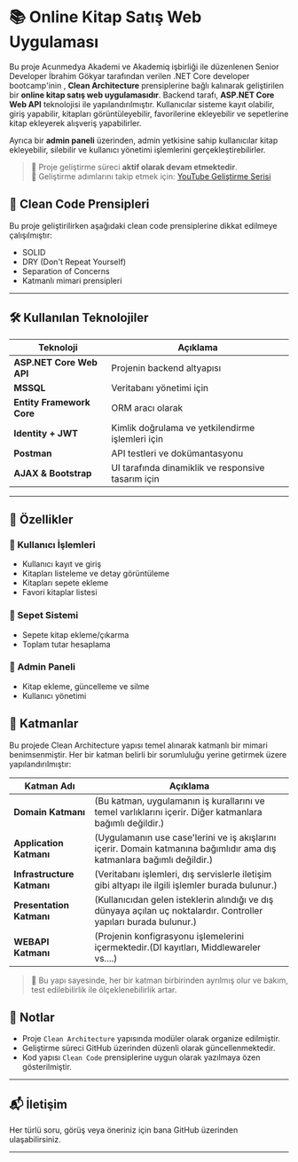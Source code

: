 # 📚 Online Kitap Satış Web Uygulaması

Bu proje Acunmedya Akademi ve Akademiq işbirliği ile düzenlenen Senior Developer İbrahim Gökyar tarafından verilen .NET Core developer bootcamp'inin , **Clean Architecture** prensiplerine bağlı kalınarak geliştirilen bir **online kitap satış web uygulamasıdır**. Backend tarafı, **ASP.NET Core Web API** teknolojisi ile yapılandırılmıştır. Kullanıcılar sisteme kayıt olabilir, giriş yapabilir, kitapları görüntüleyebilir, favorilerine ekleyebilir ve sepetlerine kitap ekleyerek alışveriş yapabilirler.

Ayrıca bir **admin paneli** üzerinden, admin yetkisine sahip kullanıcılar kitap ekleyebilir, silebilir ve kullanıcı yönetimi işlemlerini gerçekleştirebilirler.

> 🔧 Proje geliştirme süreci **aktif olarak devam etmektedir**.  
> 🎥 Geliştirme adımlarını takip etmek için: [YouTube Geliştirme Serisi](https://www.youtube.com/watch?v=HA8SWMl7-JE&list=PLowhEyrW96vYQJuMX-0lSa9IC0tuT6Cdg&index=20)

## 🧠 Clean Code Prensipleri

Bu proje geliştirilirken aşağıdaki clean code prensiplerine dikkat edilmeye çalışılmıştır:

- SOLID
- DRY (Don't Repeat Yourself)
- Separation of Concerns
- Katmanlı mimari prensipleri

---

## 🛠 Kullanılan Teknolojiler

| Teknoloji              | Açıklama                                              |
|------------------------|--------------------------------------------------------|
| **ASP.NET Core Web API** | Projenin backend altyapısı                            |
| **MSSQL**              | Veritabanı yönetimi için                              |
| **Entity Framework Core** | ORM aracı olarak                                     |
| **Identity + JWT**     | Kimlik doğrulama ve yetkilendirme işlemleri için      |
| **Postman**            | API testleri ve dokümantasyonu                        |
| **AJAX & Bootstrap**   | UI tarafında dinamiklik ve responsive tasarım için    |

---

## 🔐 Özellikler

### 👤 Kullanıcı İşlemleri
- Kullanıcı kayıt ve giriş
- Kitapları listeleme ve detay görüntüleme
- Kitapları sepete ekleme
- Favori kitaplar listesi

### 🛒 Sepet Sistemi
- Sepete kitap ekleme/çıkarma
- Toplam tutar hesaplama

### 🔐 Admin Paneli
- Kitap ekleme, güncelleme ve silme
- Kullanıcı yönetimi


## 🧱 Katmanlar

Bu projede Clean Architecture yapısı temel alınarak katmanlı bir mimari benimsenmiştir. Her bir katman belirli bir sorumluluğu yerine getirmek üzere yapılandırılmıştır:

| Katman Adı           | Açıklama |
|----------------------|----------|
| **Domain Katmanı**   | (Bu katman, uygulamanın iş kurallarını ve temel varlıklarını içerir. Diğer katmanlara bağımlı değildir.) |
| **Application Katmanı** | (Uygulamanın use case'lerini ve iş akışlarını içerir. Domain katmanına bağımlıdır ama dış katmanlara bağımlı değildir.) |
| **Infrastructure Katmanı** | (Veritabanı işlemleri, dış servislerle iletişim gibi altyapı ile ilgili işlemler burada bulunur.) |
| **Presentation Katmanı**      | (Kullanıcıdan gelen isteklerin alındığı ve dış dünyaya açılan uç noktalardır. Controller yapıları burada bulunur.) |
| **WEBAPI Katmanı**      | (Projenin konfigrasyonu işlemelerini içermektedir.(DI kayıtları, Middlewareler vs....) |


> 🔄 Bu yapı sayesinde, her bir katman birbirinden ayrılmış olur ve bakım, test edilebilirlik ile ölçeklenebilirlik artar.

## 📌 Notlar

- Proje `Clean Architecture` yapısında modüler olarak organize edilmiştir.
- Geliştirme süreci GitHub üzerinden düzenli olarak güncellenmektedir.
- Kod yapısı `Clean Code` prensiplerine uygun olarak yazılmaya özen gösterilmiştir.

---

## 📬 İletişim

Her türlü soru, görüş veya öneriniz için bana GitHub üzerinden ulaşabilirsiniz.

---
